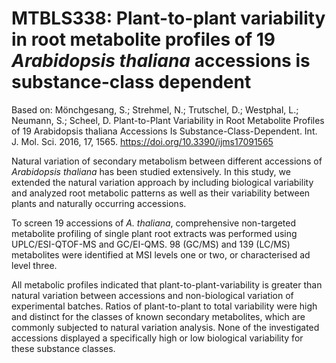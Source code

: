 # MTBLS338: Plant-to-plant variability in root metabolite profiles of 19 *Arabidopsis thaliana* accessions is substance-class dependent

Based on: Mönchgesang, S.; Strehmel, N.; Trutschel, D.; Westphal, L.; Neumann, S.; Scheel, D. Plant-to-Plant Variability in Root Metabolite Profiles of 19 Arabidopsis thaliana Accessions Is Substance-Class-Dependent. Int. J. Mol. Sci. 2016, 17, 1565. https://doi.org/10.3390/ijms17091565 

Natural variation of secondary metabolism between different accessions of *Arabidopsis thaliana* has been studied extensively. In this study, we extended the natural variation approach by including biological variability and analyzed root metabolic patterns as well as their variability between plants and naturally occurring accessions.

To screen 19 accessions of *A. thaliana*, comprehensive non-targeted metabolite profiling of single plant root extracts was performed using UPLC/ESI-QTOF-MS and GC/EI-QMS. 98 (GC/MS) and 139 (LC/MS) metabolites were identified at MSI levels one or two, or characterised ad level three.

All metabolic profiles indicated that plant-to-plant-variability is greater than natural variation between accessions and non-biological variation of experimental batches. Ratios of plant-to-plant to total variability were high and distinct for the classes of known secondary metabolites, which are commonly subjected to natural variation analysis. None of the investigated accessions displayed a specifically high or low biological variability for these substance classes.
